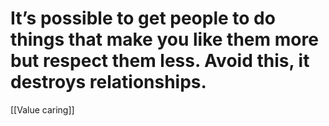 # It’s possible to get people to do things that make you like them more but respect them less. Avoid this, it destroys relationships. 
[[Value caring]]
<!-- #p1 -->

<!-- {BearID:66B04842-F469-4A59-B011-1612044CF08E-54641-00006215C94D6589} -->

